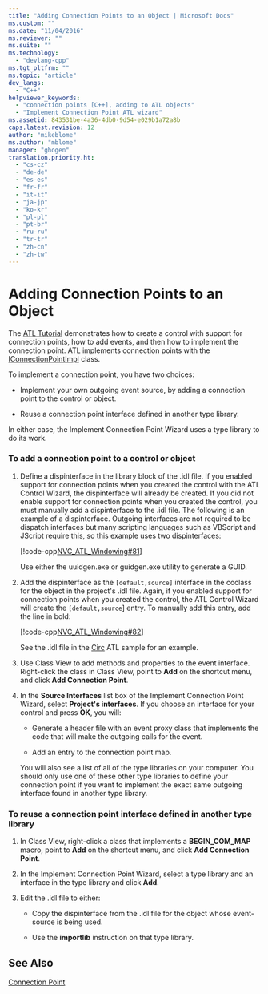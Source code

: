 ```yaml
---
title: "Adding Connection Points to an Object | Microsoft Docs"
ms.custom: ""
ms.date: "11/04/2016"
ms.reviewer: ""
ms.suite: ""
ms.technology: 
  - "devlang-cpp"
ms.tgt_pltfrm: ""
ms.topic: "article"
dev_langs: 
  - "C++"
helpviewer_keywords: 
  - "connection points [C++], adding to ATL objects"
  - "Implement Connection Point ATL wizard"
ms.assetid: 843531be-4a36-4db0-9d54-e029b1a72a8b
caps.latest.revision: 12
author: "mikeblome"
ms.author: "mblome"
manager: "ghogen"
translation.priority.ht: 
  - "cs-cz"
  - "de-de"
  - "es-es"
  - "fr-fr"
  - "it-it"
  - "ja-jp"
  - "ko-kr"
  - "pl-pl"
  - "pt-br"
  - "ru-ru"
  - "tr-tr"
  - "zh-cn"
  - "zh-tw"
---
```

# Adding Connection Points to an Object
The [ATL Tutorial](../atl/active-template-library-atl-tutorial.md) demonstrates how to create a control with support for connection points, how to add events, and then how to implement the connection point. ATL implements connection points with the [IConnectionPointImpl](../atl/reference/iconnectionpointimpl-class.md) class.  
  
 To implement a connection point, you have two choices:  
  
-   Implement your own outgoing event source, by adding a connection point to the control or object.  
  
-   Reuse a connection point interface defined in another type library.  
  
 In either case, the Implement Connection Point Wizard uses a type library to do its work.  
  
### To add a connection point to a control or object  
  
1.  Define a dispinterface in the library block of the .idl file. If you enabled support for connection points when you created the control with the ATL Control Wizard, the dispinterface will already be created. If you did not enable support for connection points when you created the control, you must manually add a dispinterface to the .idl file. The following is an example of a dispinterface. Outgoing interfaces are not required to be dispatch interfaces but many scripting languages such as VBScript and JScript require this, so this example uses two dispinterfaces:  
  
     [!code-cpp[NVC_ATL_Windowing#81](../atl/codesnippet/cpp/adding-connection-points-to-an-object_1.idl)]  
  
     Use either the uuidgen.exe or guidgen.exe utility to generate a GUID.  
  
2.  Add the dispinterface as the `[default,source]` interface in the coclass for the object in the project's .idl file. Again, if you enabled support for connection points when you created the control, the ATL Control Wizard will create the `[default,source`] entry. To manually add this entry, add the line in bold:  
  
     [!code-cpp[NVC_ATL_Windowing#82](../atl/codesnippet/cpp/adding-connection-points-to-an-object_2.idl)]  
  
     See the .idl file in the [Circ](../visual-cpp-samples.md) ATL sample for an example.  
  
3.  Use Class View to add methods and properties to the event interface. Right-click the class in Class View, point to **Add** on the shortcut menu, and click **Add Connection Point**.  
  
4.  In the **Source Interfaces** list box of the Implement Connection Point Wizard, select **Project's interfaces**. If you choose an interface for your control and press **OK**, you will:  
  
    -   Generate a header file with an event proxy class that implements the code that will make the outgoing calls for the event.  
  
    -   Add an entry to the connection point map.  
  
     You will also see a list of all of the type libraries on your computer. You should only use one of these other type libraries to define your connection point if you want to implement the exact same outgoing interface found in another type library.  
  
### To reuse a connection point interface defined in another type library  
  
1.  In Class View, right-click a class that implements a **BEGIN_COM_MAP** macro, point to **Add** on the shortcut menu, and click **Add Connection Point**.  
  
2.  In the Implement Connection Point Wizard, select a type library and an interface in the type library and click **Add**.  
  
3.  Edit the .idl file to either:  
  
    -   Copy the dispinterface from the .idl file for the object whose event-source is being used.  
  
    -   Use the **importlib** instruction on that type library.  
  
## See Also  
 [Connection Point](../atl/atl-connection-points.md)

